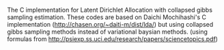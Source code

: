 The C implementation for Latent Dirichlet Allocation with collapsed gibbs sampling estimation.
These codes are based on Daichi Mochihashi's C implementation (http://chasen.org/~daiti-m/dist/lda/) but using collapsed gibbs sampling methods instead of variational baysian methods. (using formulas from http://psiexp.ss.uci.edu/research/papers/sciencetopics.pdf) 
